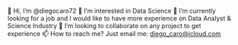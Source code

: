 👋 Hi, I’m @diegocaro72
👀 I’m interested in Data Science
🌱 I’m currently looking for a job and I would like to have more experience on Data Analyst & Science Industry
💞️ I’m looking to collaborate on any project to get experience
📫 How to reach me? Just email me: diego_caro@icloud.com

